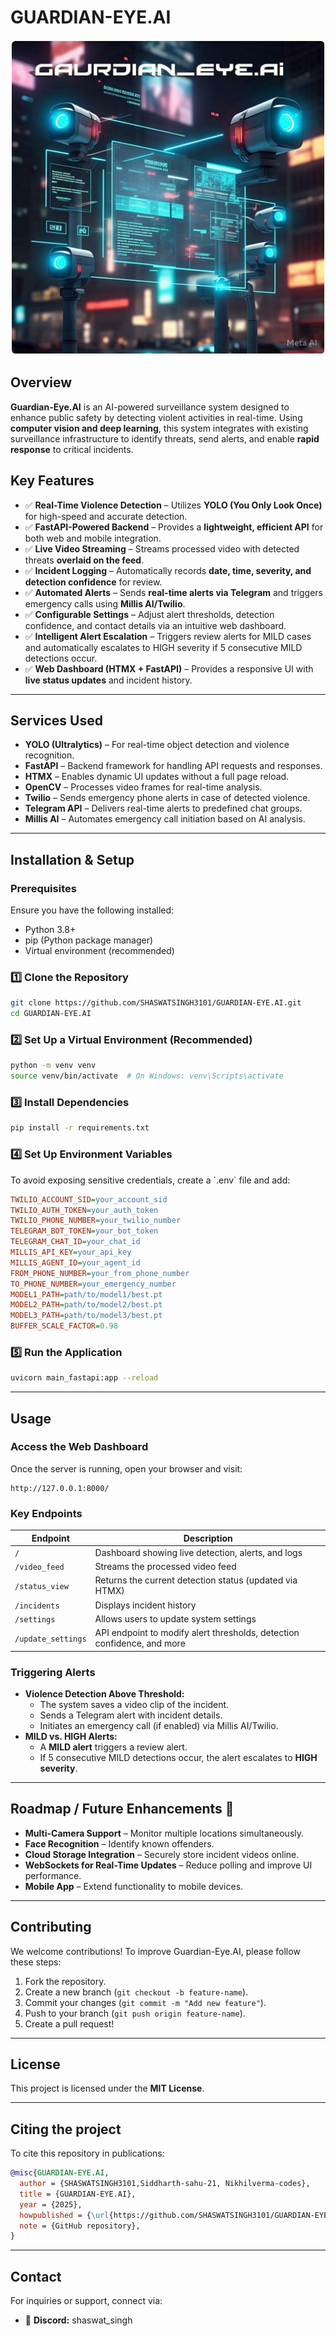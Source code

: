 
# GUARDIAN-EYE.AI

![Guardian-Eye.AI](https://github.com/SHASWATSINGH3101/GUARDIAN-EYE.AI/blob/main/assets/oie_jpg.png)

## Overview
**Guardian-Eye.AI** is an AI-powered surveillance system designed to enhance public safety by detecting violent activities in real-time. Using **computer vision and deep learning**, this system integrates with existing surveillance infrastructure to identify threats, send alerts, and enable **rapid response** to critical incidents.

## Key Features
- ✅ **Real-Time Violence Detection** – Utilizes **YOLO (You Only Look Once)** for high-speed and accurate detection.
- ✅ **FastAPI-Powered Backend** – Provides a **lightweight, efficient API** for both web and mobile integration.
- ✅ **Live Video Streaming** – Streams processed video with detected threats **overlaid on the feed**.
- ✅ **Incident Logging** – Automatically records **date, time, severity, and detection confidence** for review.
- ✅ **Automated Alerts** – Sends **real-time alerts via Telegram** and triggers emergency calls using **Millis AI/Twilio**.
- ✅ **Configurable Settings** – Adjust alert thresholds, detection confidence, and contact details via an intuitive web dashboard.
- ✅ **Intelligent Alert Escalation** – Triggers review alerts for MILD cases and automatically escalates to HIGH severity if 5 consecutive MILD detections occur.
- ✅ **Web Dashboard (HTMX + FastAPI)** – Provides a responsive UI with **live status updates** and incident history.

---

## Services Used
- **YOLO (Ultralytics)** – For real-time object detection and violence recognition.
- **FastAPI** – Backend framework for handling API requests and responses.
- **HTMX** – Enables dynamic UI updates without a full page reload.
- **OpenCV** – Processes video frames for real-time analysis.
- **Twilio** – Sends emergency phone alerts in case of detected violence.
- **Telegram API** – Delivers real-time alerts to predefined chat groups.
- **Millis AI** – Automates emergency call initiation based on AI analysis.

---

## Installation & Setup

### Prerequisites
Ensure you have the following installed:
- Python 3.8+
- pip (Python package manager)
- Virtual environment (recommended)

### 1️⃣ Clone the Repository
```bash
git clone https://github.com/SHASWATSINGH3101/GUARDIAN-EYE.AI.git
cd GUARDIAN-EYE.AI
```

### 2️⃣ Set Up a Virtual Environment (Recommended)
```bash
python -m venv venv
source venv/bin/activate  # On Windows: venv\Scripts\activate
```

### 3️⃣ Install Dependencies
```bash
pip install -r requirements.txt
```

### 4️⃣ Set Up Environment Variables
To avoid exposing sensitive credentials, create a \`.env\` file and add:
```ini
TWILIO_ACCOUNT_SID=your_account_sid
TWILIO_AUTH_TOKEN=your_auth_token
TWILIO_PHONE_NUMBER=your_twilio_number
TELEGRAM_BOT_TOKEN=your_bot_token
TELEGRAM_CHAT_ID=your_chat_id
MILLIS_API_KEY=your_api_key
MILLIS_AGENT_ID=your_agent_id
FROM_PHONE_NUMBER=your_from_phone_number
TO_PHONE_NUMBER=your_emergency_number
MODEL1_PATH=path/to/model1/best.pt
MODEL2_PATH=path/to/model2/best.pt
MODEL3_PATH=path/to/model3/best.pt
BUFFER_SCALE_FACTOR=0.98
```

### 5️⃣ Run the Application
```bash
uvicorn main_fastapi:app --reload
```

---

## Usage

### Access the Web Dashboard
Once the server is running, open your browser and visit:
```
http://127.0.0.1:8000/
```

### Key Endpoints
| Endpoint           | Description                                                |
|--------------------|------------------------------------------------------------|
| `/`                | Dashboard showing live detection, alerts, and logs         |
| `/video_feed`      | Streams the processed video feed                           |
| `/status_view`     | Returns the current detection status (updated via HTMX)    |
| `/incidents`       | Displays incident history                                  |
| `/settings`        | Allows users to update system settings                     |
| `/update_settings` | API endpoint to modify alert thresholds, detection confidence, and more |

### Triggering Alerts
- **Violence Detection Above Threshold:**  
  - The system saves a video clip of the incident.
  - Sends a Telegram alert with incident details.
  - Initiates an emergency call (if enabled) via Millis AI/Twilio.
- **MILD vs. HIGH Alerts:**  
  - A **MILD alert** triggers a review alert.
  - If 5 consecutive MILD detections occur, the alert escalates to **HIGH severity**.

---

## Roadmap / Future Enhancements 🚀
- **Multi-Camera Support** – Monitor multiple locations simultaneously.
- **Face Recognition** – Identify known offenders.
- **Cloud Storage Integration** – Securely store incident videos online.
- **WebSockets for Real-Time Updates** – Reduce polling and improve UI performance.
- **Mobile App** – Extend functionality to mobile devices.

---

## Contributing
We welcome contributions! To improve Guardian-Eye.AI, please follow these steps:
1. Fork the repository.
2. Create a new branch (`git checkout -b feature-name`).
3. Commit your changes (`git commit -m "Add new feature"`).
4. Push to your branch (`git push origin feature-name`).
5. Create a pull request!

---

## License
This project is licensed under the **MIT License**.

---
## Citing the project

To cite this repository in publications:

```bibtex
@misc{GUARDIAN-EYE.AI,
  author = {SHASWATSINGH3101,Siddharth-sahu-21, Nikhilverma-codes},
  title = {GUARDIAN-EYE.AI},
  year = {2025},
  howpublished = {\url{https://github.com/SHASWATSINGH3101/GUARDIAN-EYE.AI}},
  note = {GitHub repository},
}
```
---

## Contact
For inquiries or support, connect via:
- 💬 **Discord:** shaswat_singh
